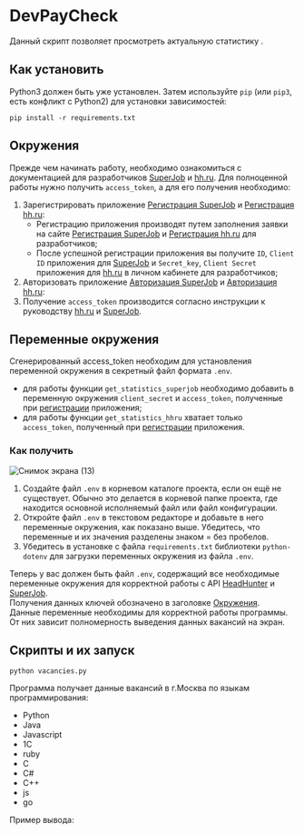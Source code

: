 # DevPayCheck
Данный скрипт позволяет просмотреть актуальную статистику .
## Как установить
Python3 должен быть уже установлен. Затем используйте `pip` (или `pip3`, есть конфликт с Python2) для установки зависимостей:
```
pip install -r requirements.txt
```
## Окружения
Прежде чем начинать работу, необходимо ознакомиться с документацией для разработчиков [SuperJob](https://api.superjob.ru/) и [hh.ru](https://github.com/hhru/api?tab=readme-ov-file).
Для полноценной работы нужно получить `access_token`, а для его получения необходимо:
1. Зарегистрировать приложение [Регистрация SuperJob](https://api.superjob.ru/info/) и [Регистрация hh.ru](https://dev.hh.ru/admin):
   - Регистрацию приложения производят путем заполнения заявки на сайте [Регистрация SuperJob](https://api.superjob.ru/info/) и [Регистрация hh.ru](https://dev.hh.ru/admin) для разработчиков;
   - После успешной регистрации приложения вы получите `ID`, `Client ID` приложения для [SuperJob](https://api.superjob.ru/info/) и `Secret_key`, `Client Secret` приложения для [hh.ru](https://dev.hh.ru/admin) в личном кабинете для разработчиков;
2. Авторизовать приложение [Авторизация SuperJob](https://api.superjob.ru/#auth) и [Авторизация hh.ru](https://api.hh.ru/openapi/redoc#tag/Avtorizaciya-prilozheniya):
3. Получение `access_token` производится согласно инструкции к руководству [hh.ru](https://github.com/hhru/api?tab=readme-ov-file) и [SuperJob](https://api.superjob.ru/).
## Переменные окружения
Сгенерированный access_token необходим для установления переменной окружения в секретный файл формата `.env`.
  - для работы функции `get_statistics_superjob` необходимо добавить в переменную окружения `client_secret` и `access_token`, полученные при [регистрации](#окружения) приложения;
  - для работы функции `get_statistics_hhru` хватает только `access_token`, полученный при [регистрации](#окружения) приложения.
### Как получить
![Снимок экрана (13)](https://github.com/Magomed993/Display_of_vacancies_by_programming_languages/assets/160238040/fe5bfb0a-9575-4195-84e6-a4a15401455d)
1. Создайте файл `.env` в корневом каталоге проекта, если он ещё не существует. Обычно это делается в корневой папке проекта, где находится основной исполняемый файл или файл конфигурации.
2. Откройте файл `.env` в текстовом редакторе и добавьте в него переменные окружения, как показано выше. Убедитесь, что переменные и их значения разделены знаком = без пробелов.
3. Убедитесь в установке с файла `requirements.txt` библиотеки `python-dotenv` для загрузки переменных окружения из файла `.env`.

Теперь у вас должен быть файл `.env`, содержащий все необходимые переменные окружения для корректной работы с API [HeadHunter](https://dev.hh.ru/admin) и [SuperJob](https://api.superjob.ru/info/).\
Получения данных ключей обозначено в заголовке [Окружения](#окружения).\
Данные переменные необходимы для корректной работы программы. От них зависит полномерность выведения данных вакансий на экран.
## Скрипты и их запуск
```
python vacancies.py
```
Программа получает данные вакансий в г.Москва по языкам программирования:
- Python 
- Java
- Javascript
- 1C
- ruby
- C
- C#
- C++
- js
- go

Пример вывода:
